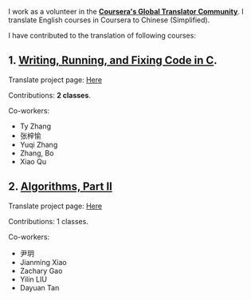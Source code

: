I work as a volunteer in the **[Coursera's Global Translator Community](https://coursera.community/gtc-news-announcements-17/join-the-coursera-global-translator-community-45)**. I translate English courses in Coursera to Chinese (Simplified). 

I have contributed to the translation of following courses:

## 1. [Writing, Running, and Fixing Code in C](https://www.coursera.org/learn/writing-running-fixing-code).

Translate project page: [Here](https://translate-coursera.org/new_gtc/app/#/app/project_detail/988e67bd9)

Contributions: **2 classes**.

Co-workers:
- Ty Zhang
- 张梓愉
- Yuqi Zhang
- Zhang, Bo
- Xiao Qu
  

## 2. [Algorithms, Part II](https://www.coursera.org/learn/algorithms-part2)

Translate project page: [Here](https://translate-coursera.org/new_gtc/app/#/app/project_detail/9bb55c74d)

Contributions: 1 classes.

Co-workers:
- 尹玥
- Jianming Xiao
- Zachary Gao
- Yilin LIU
- Dayuan Tan
